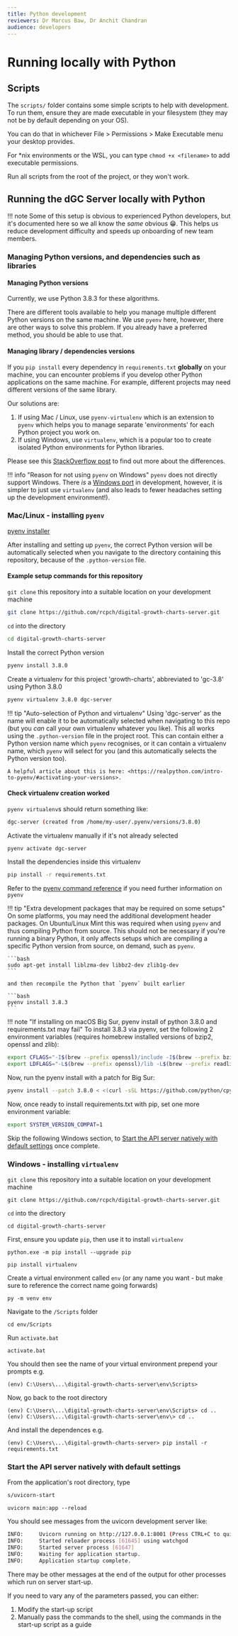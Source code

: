 ```yaml
---
title: Python development
reviewers: Dr Marcus Baw, Dr Anchit Chandran
audience: developers
---
```


# Running locally with Python

## Scripts

The `scripts/` folder contains some simple scripts to help with development. To run them, ensure they are made executable in your filesystem (they may not be by default depending on your OS).

You can do that in whichever File > Permissions > Make Executable menu your desktop provides.

For \*nix environments or the WSL, you can type `chmod +x <filename>` to add executable permissions.

Run all scripts from the root of the project, or they won't work.

## Running the dGC Server locally with Python

!!! note
    Some of this setup is obvious to experienced Python developers, but it's documented here so we all know the _same_ obvious :grin:. This helps us reduce development difficulty and speeds up onboarding of new team members.

### Managing Python versions, and dependencies such as libraries

#### Managing Python versions

Currently, we use Python 3.8.3 for these algorithms.

There are different tools available to help you manage multiple different Python versions on the same machine. We use `pyenv` here, however, there are other ways to solve this problem. If you already have a preferred method, you should be able to use that.

#### Managing library / dependencies versions

If you `pip install` every dependency in `requirements.txt` **globally** on your machine, you can encounter problems if you develop other Python applications on the same machine. For example, different projects may need different versions of the same library.

Our solutions are:

1. If using Mac / Linux, use `pyenv-virtualenv` which is an extension to `pyenv` which helps you to manage separate 'environments' for each Python project you work on.
2. If using Windows, use `virtualenv`, which is a popular too to create isolated Python environments for Python libraries.

Please see this [StackOverflow post](https://stackoverflow.com/questions/41573587/what-is-the-difference-between-venv-pyvenv-pyenv-virtualenv-virtualenvwrappe) to find out more about the differences.

!!! info "Reason for not using `pyenv` on Windows"
    `pyenv` does not directly support Windows. There _is_ a [Windows port](https://github.com/pyenv-win/pyenv-win) in development, however, it is simpler to just use `virtualenv` (and also leads to fewer headaches setting up the development environment!).

### Mac/Linux - installing `pyenv`

[pyenv installer](https://github.com/pyenv/pyenv-installer)

After installing and setting up `pyenv`, the correct Python version will be automatically selected when you navigate to the directory containing this repository, because of the  `.python-version` file.

#### Example setup commands for this repository

`git clone` this repository into a suitable location on your development machine

```bash
git clone https://github.com/rcpch/digital-growth-charts-server.git
```

`cd` into the directory

```bash
cd digital-growth-charts-server
```

Install the correct Python version

```bash
pyenv install 3.8.0
```

Create a virtualenv for this project 'growth-charts', abbreviated to 'gc-3.8' using Python 3.8.0

```bash
pyenv virtualenv 3.8.0 dgc-server
```

!!! tip "Auto-selection of Python and virtualenv"
    Using 'dgc-server' as the name will enable it to be automatically selected when navigating to this repo (but you _can_ call your own virtualenv whatever you like). This all works using the `.python-version` file in the project root. This can contain either a Python version name which `pyenv` recognises, or it can contain a virtualenv name, which `pyenv` will select for you (and this automatically selects the Python version too).

    A helpful article about this is here: <https://realpython.com/intro-to-pyenv/#activating-your-versions>.

#### Check virtualenv creation worked

`pyenv virtualenv`s should return something like:

```bash
dgc-server (created from /home/my-user/.pyenv/versions/3.8.0)
```

Activate the virtualenv manually if it's not already selected

```bash
pyenv activate dgc-server
```

Install the dependencies inside this virtualenv

```bash
pip install -r requirements.txt
```

Refer to the [pyenv command reference](https://github.com/pyenv/pyenv/blob/master/COMMANDS.md#pyenv-local) if you need further information on `pyenv`

!!! tip "Extra development packages that may be required on some setups"
    On some platforms, you may need the additional development header packages. On Ubuntu/Linux Mint this was required when using `pyenv` and thus compiling Python from source. This should not be necessary if you're running a binary Python, it only affects setups which are compiling a specific Python version from source, on demand, such as `pyenv`.

    ```bash
    sudo apt-get install liblzma-dev libbz2-dev zlib1g-dev
    ```

    and then recompile the Python that `pyenv` built earlier

    ```bash
    pyenv install 3.8.3
    ```

!!! note "If installing on macOS Big Sur, pyenv install of python 3.8.0 and requirements.txt may fail"
    To install 3.8.3 via pyenv, set the following 2 environment variables (requires homebrew installed versions of bzip2, openssl and zlib):

```bash
export CFLAGS="-I$(brew --prefix openssl)/include -I$(brew --prefix bzip2)/include -I$(brew --prefix readline)/include -I$(xcrun --show-sdk-path)/usr/include"
export LDFLAGS="-L$(brew --prefix openssl)/lib -L$(brew --prefix readline)/lib -L$(brew --prefix zlib)/lib -L$(brew --prefix bzip2)/lib"
```

Now, run the pyenv install with a patch for Big Sur:

```bash
pyenv install --patch 3.8.0 < <(curl -sSL https://github.com/python/cpython/commit/8ea6353.patch\?full_index\=1)
```

Now, once ready to install requirements.txt with pip, set one more environment variable:

```bash
export SYSTEM_VERSION_COMPAT=1
```

Skip the following Windows section, to [Start the API server natively with default settings](./api-python.md#start-the-api-server-natively-with-default-settings) once complete.

### Windows - installing `virtualenv`

`git clone` this repository into a suitable location on your development machine

```console
git clone https://github.com/rcpch/digital-growth-charts-server.git
```

`cd` into the directory

```console
cd digital-growth-charts-server
```

First, ensure you update `pip`, then use it to install `virtualenv`

```console
python.exe -m pip install --upgrade pip

pip install virtualenv
```

Create a virtual environment called `env` (or any name you want - but make sure to reference the correct name going forwards)

```console
py -m venv env
```

Navigate to the `/Scripts` folder

```console
cd env/Scripts
```

Run `activate.bat`

```console
activate.bat
```

You should then see the name of your virtual environment prepend your prompts e.g.

```console
(env) C:\Users\...\digital-growth-charts-server\env\Scripts>
```

Now, go back to the root directory

```console
(env) C:\Users\...\digital-growth-charts-server\env\Scripts> cd ..
(env) C:\Users\...\digital-growth-charts-server\env\> cd ..
```

And install the dependences e.g.

```console
(env) C:\Users\...\digital-growth-charts-server> pip install -r requirements.txt
```

### Start the API server natively with default settings

From the application's root directory, type

```bash title="Mac/Linux"
s/uvicorn-start
```

```console title="Windows"
uvicorn main:app --reload
```

You should see messages from the uvicorn development server like:

```bash
INFO:     Uvicorn running on http://127.0.0.1:8001 (Press CTRL+C to quit)
INFO:     Started reloader process [61645] using watchgod
INFO:     Started server process [61647]
INFO:     Waiting for application startup.
INFO:     Application startup complete.
```

There may be other messages at the end of the output for other processes which run on server start-up.

If you need to vary any of the parameters passed, you can either:

1. Modify the start-up script
2. Manually pass the commands to the shell, using the commands in the start-up script as a guide
